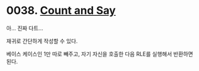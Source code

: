 # 0038. [Count and Say](./0038.cpp)

아... 진짜 다트...

재귀로 간단하게 작성할 수 있다.

베이스 케이스인 1만 따로 빼주고, 자기 자신을 호출한 다음 RLE를 실행해서 반환하면 된다.
